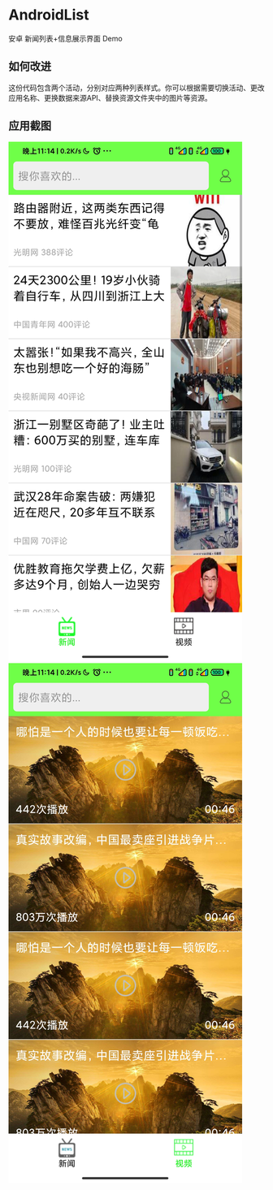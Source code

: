 # AndroidList
安卓 新闻列表+信息展示界面 Demo
## 如何改进
这份代码包含两个活动，分别对应两种列表样式。你可以根据需要切换活动、更改应用名称、更换数据来源API、替换资源文件夹中的图片等资源。
## 应用截图
![应用截图1](/app/src/main/res/drawable/app_s1.jpg)![应用截图2](/app/src/main/res/drawable/app_s2.jpg)